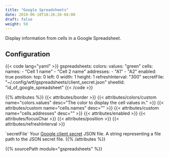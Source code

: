 ```yaml
---
title: "Google Spreadsheets"
date: 2018-06-10T18:26:26-04:00
draft: false
weight: 50
---
```


Display information from cells in a Google Spreadsheet.

## Configuration

{{< code lang="yaml" >}}
gspreadsheets:
  colors:
    values: "green"
  cells:
    names:
    - "Cell 1 name"
    - "Cell 2 name"
    addresses:
    - "A1"
    - "A2"
  enabled: true
  position:
    top: 0
    left: 0
    width: 1
    height: 1
  refreshInterval: "300"
  secretFile: "~/.config/wtf/gspreadsheets/client_secret.json"
  sheetId: "id_of_google_spreadsheet"
{{< /code >}}

{{% attributes %}}
  {{< attributes/border >}}
  {{< attributes/colors/custom name="colors.values" desc="The color to display the cell values in." >}}
  {{< attributes/custom name="cells.names" desc="" >}}
  {{< attributes/custom name="cells.addresses" desc="" >}}
  {{< attributes/enabled >}}
  {{< attributes/focusChar >}}
  {{< attributes/position >}}
  {{< attributes/refreshInterval >}}

  <tr>
    <td>`secretFile`</td>
    <td>Your <a href="https://developers.google.com/sheets/api/quickstart/go">Google client secret</a> JSON file.</td>
    <td>A string representing a file path to the JSON secret file.</td>
  </tr>
{{% /attributes %}}

{{% sourcePath module="gspreadsheets" %}}